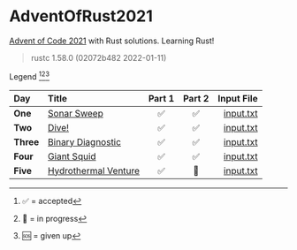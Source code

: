 # AdventOfRust2021
[Advent of Code 2021](https://adventofcode.com/2021/) with Rust solutions. Learning Rust!

> rustc 1.58.0 (02072b482 2022-01-11)

Legend [^1][^2][^3]

[^1]: ✅ = accepted
[^2]: 💬 = in progress
[^3]: 🆘 = given up

| Day | Title | Part 1 | Part 2 | Input File |
| :- | :- | :-: | :-: | -: |
| **One** | [Sonar Sweep](https://adventofcode.com/2021/day/1) | ✅ | ✅ | [input.txt](https://adventofcode.com/2021/day/1/input) |
| **Two** | [Dive!](https://adventofcode.com/2021/day/2) | ✅ | ✅ | [input.txt](https://adventofcode.com/2021/day/2/input) |
| **Three** | [Binary Diagnostic](https://adventofcode.com/2021/day/3) | ✅ | ✅ | [input.txt](https://adventofcode.com/2021/day/3/input) |
| **Four** | [Giant Squid](https://adventofcode.com/2021/day/4) | ✅ | ✅ | [input.txt](https://adventofcode.com/2021/day/4/input) |
| **Five** | [Hydrothermal Venture](https://adventofcode.com/2021/day/5) | ✅ | 💬 | [input.txt](https://adventofcode.com/2021/day/5/input) |